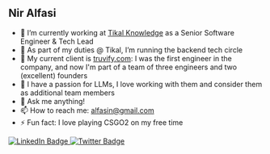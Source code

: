 ## Nir Alfasi

- 🔭 I’m currently working at [Tikal Knowledge](https://www.tikalk.com/) as a Senior Software Engineer & Tech Lead
- 🌱 As part of my duties @ Tikal, I’m running the backend tech circle
- 👯 My current client is [truvify.com](truvify.com): I was the first engineer in the company, and now I'm part of a team of three engineers and two (excellent) founders
- 🤔 I have a passion for LLMs, I love working with them and consider them as additional team members
- 💬 Ask me anything!
- 📫 How to reach me: [alfasin@gmail.com](mailto:alfasin@gmail.com)
- ⚡ Fun fact: I love playing CSGO2 on my free time

<div id="badges">
  <a href="[your-linkedin-URL](https://www.linkedin.com/in/alfasin/)">
    <img src="https://img.shields.io/badge/LinkedIn-blue?style=for-the-badge&logo=linkedin&logoColor=white" alt="LinkedIn Badge"/>
  </a>
  <a href="https://x.com/niralfasi">
    <img src="https://img.shields.io/badge/Twitter-blue?style=for-the-badge&logo=twitter&logoColor=white" alt="Twitter Badge"/>
  </a>
</div>
